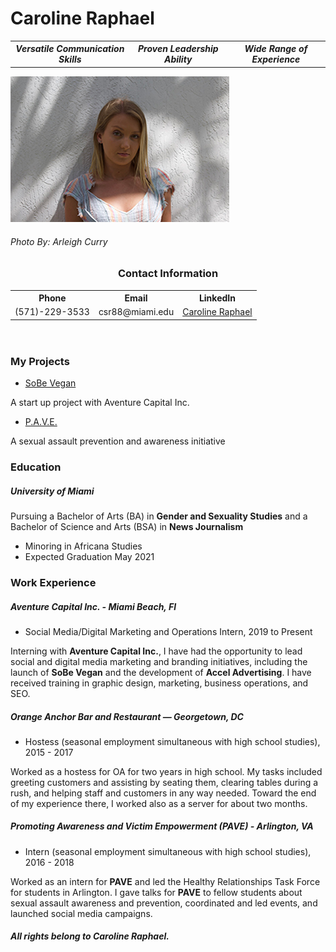 <!DOCTYPE html>
<html>

<head>
	<meta charset="UTF-8">
	<!--<title>Caroline Raphael</title>-->
<!--<style>-->
<!--td, th { border: 1px solid #CCC; }-->
<!--table {border: 1px solid black; }-->
<!--</style>-->

</head>
<body>
	<h1>Caroline Raphael</h1>
<table>
<tr>
	<th><em>Versatile Communication Skills</em></th>
	<th><em>Proven Leadership Ability</em></th>
	<th><em>Wide Range of Experience</em></th>
</tr>
</table>
<img src="CSR-resume.jpg" alt="Caroline Raphael">
<h6>Photo By: Arleigh Curry</h6>
<header>
	<h3>Contact Information</h3>
<nav>
<table>
<tr>
	<th>Phone</th>
	<th>Email</th>
	<th>LinkedIn</th>
</tr>
<tr>
	<td>(571)-229-3533</td>
	<td>csr88@miami.edu</td>
	<td><a href="https://www.linkedin.com/in/caroline-raphael-817160189/">Caroline Raphael</a></td>
</tr>
</table>
	</nav>
	</header>
<main>
<section>
<h3>My Projects</h3>
<aside>
<ul>
	<li><a href="https://sobev.com">SoBe Vegan</a></li>
</ul>
	<p>A start up project with Aventure Capital Inc.</p>
<ul>
	<li><a href="https://www.shatteringthesilence.org">P.A.V.E.</a></li>
</ul>
	<p>A sexual assault prevention and awareness initiative</p>
</aside>
	</section>
<article>
<h3>Education</h3>
<h5><strong>University of Miami</strong></h5>
	<p>Pursuing a Bachelor of Arts (BA) in <strong>Gender and Sexuality Studies</strong> and a Bachelor of Science and Arts (BSA) in <strong>News Journalism</strong></p>
<ul>
	<li>Minoring in Africana Studies</li>
	<li>Expected Graduation May 2021</li>
	</ul>
	</article>
<article>
	<h3>Work Experience</h3>
	<h5><strong>Aventure Capital Inc. - Miami Beach, Fl</strong></h5>
<ul>
	<li>Social Media/Digital Marketing and Operations Intern, 2019 to Present</li>
	</ul>
	<p>Interning with <strong>Aventure Capital Inc.</strong>, I have had the opportunity to lead social and digital media marketing and branding initiatives, including the launch of <strong>SoBe Vegan</strong> and the development of <strong>Accel Advertising</strong>. I have received training in graphic design, marketing, business operations, and SEO.</p>
<h5><strong>Orange Anchor Bar and Restaurant — Georgetown, DC</strong></h5>
<ul>
	<li>Hostess (seasonal employment simultaneous with high school studies), 2015 - 2017</li>
	</ul>
	<p>Worked as a hostess for OA for two years in high school. My tasks included greeting customers and assisting by seating them, clearing tables during a rush, and helping staff and customers in any way needed. Toward the end of my experience there, I worked also as a server for about two months.</p>
<h5><strong>Promoting Awareness and Victim Empowerment (PAVE) - Arlington, VA</strong></h5>
<ul>
	<li>Intern (seasonal employment simultaneous with high school studies), 2016 - 2018</li>
	</ul>
	<p>Worked as an intern for <strong>PAVE</strong> and led the Healthy Relationships Task Force for students in Arlington. I gave talks for <strong>PAVE</strong> to fellow students about sexual assault awareness and prevention, coordinated and led events, and launched social media campaigns.</p>
	</article>
<footer>
	<h6><strong><em>All rights belong to Caroline Raphael.</em></strong></h6>
	</footer>
	
</main>
</body>
</html>

